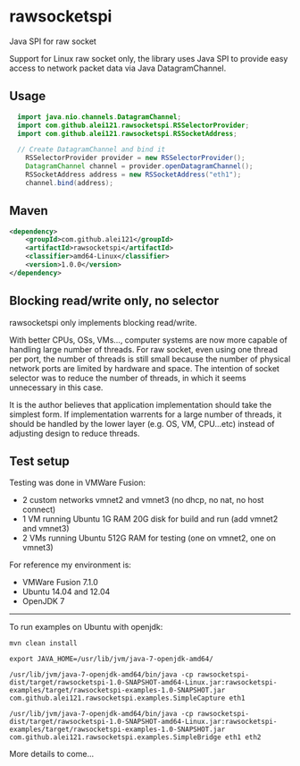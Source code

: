rawsocketspi
============

Java SPI for raw socket

Support for Linux raw socket only, the library uses Java SPI to provide easy access to network packet data via Java DatagramChannel.

Usage
---
```java
  import java.nio.channels.DatagramChannel;
  import com.github.alei121.rawsocketspi.RSSelectorProvider;
  import com.github.alei121.rawsocketspi.RSSocketAddress;

  // Create DatagramChannel and bind it
	RSSelectorProvider provider = new RSSelectorProvider();
	DatagramChannel channel = provider.openDatagramChannel();
	RSSocketAddress address = new RSSocketAddress("eth1");
	channel.bind(address);
```

Maven
---
```xml
<dependency>
	<groupId>com.github.alei121</groupId>
	<artifactId>rawsocketspi</artifactId>
	<classifier>amd64-Linux</classifier>
	<version>1.0.0</version>
</dependency>
```

Blocking read/write only, no selector
---
rawsocketspi only implements blocking read/write.

With better CPUs, OSs, VMs..., computer systems are now more capable of handling large number of threads.
For raw socket, even using one thread per port, the number of threads is still small because the number of physical network ports are limited by hardware and space.
The intention of socket selector was to reduce the number of threads, in which it seems unnecessary in this case.

It is the author believes that application implementation should take the simplest form.
If implementation warrents for a large number of threads, it should be handled by the lower layer (e.g. OS, VM, CPU...etc) instead of adjusting design to reduce threads.


Test setup
---
Testing was done in VMWare Fusion:
* 2 custom networks vmnet2 and vmnet3 (no dhcp, no nat, no host connect)
* 1 VM running Ubuntu 1G RAM 20G disk for build and run (add vmnet2 and vmnet3)
* 2 VMs running Ubuntu 512G RAM for testing (one on vmnet2, one on vmnet3)

For reference my environment is:
* VMWare Fusion 7.1.0
* Ubuntu 14.04 and 12.04
* OpenJDK 7

---
To run examples on Ubuntu with openjdk:

`mvn clean install`

`export JAVA_HOME=/usr/lib/jvm/java-7-openjdk-amd64/`

`/usr/lib/jvm/java-7-openjdk-amd64/bin/java -cp rawsocketspi-dist/target/rawsocketspi-1.0-SNAPSHOT-amd64-Linux.jar:rawsocketspi-examples/target/rawsocketspi-examples-1.0-SNAPSHOT.jar com.github.alei121.rawsocketspi.examples.SimpleCapture eth1`

`/usr/lib/jvm/java-7-openjdk-amd64/bin/java -cp rawsocketspi-dist/target/rawsocketspi-1.0-SNAPSHOT-amd64-Linux.jar:rawsocketspi-examples/target/rawsocketspi-examples-1.0-SNAPSHOT.jar com.github.alei121.rawsocketspi.examples.SimpleBridge eth1 eth2`



More details to come...

